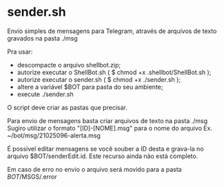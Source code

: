 # sender.sh

Envio simples de mensagens para Telegram, através de arquivos de texto gravados na pasta ./msg

Pra usar:
- descompacte o arquivo shellbot.zip;
- autorize executar o ShellBot.sh ( $ chmod +x .shellbot/ShellBot.sh );
- autorize executar o sender.sh ( $ chmod +x ./sender.sh );
- altere a variável $BOT para pasta do seu ambiente;
- execute ./sender.sh

O script deve criar as pastas que precisar.

Para envio de mensagens basta criar arquivos de texto na pasta ./msg
Sugiro utilizar o formato "[ID]-[NOME].msg" para o nome do arquivo
  Ex. ~/bot/msg/21025096-alerta.msg
  
  
É possível editar mensagens se você souber a ID desta e grava-la no
arquivo $BOT/senderEdit.id. Este recurso ainda não está completo.

Em caso de erro no envio o arquivo será movido para a pasta $BOT/$MSGS/.error


